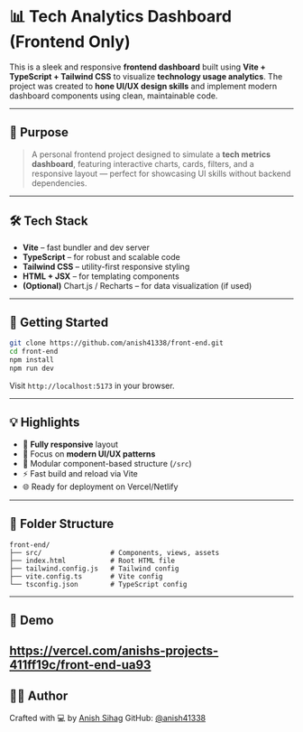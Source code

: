 

# 📊 Tech Analytics Dashboard (Frontend Only)

This is a sleek and responsive **frontend dashboard** built using **Vite + TypeScript + Tailwind CSS** to visualize **technology usage analytics**. The project was created to **hone UI/UX design skills** and implement modern dashboard components using clean, maintainable code.

---

## 🎯 Purpose

> A personal frontend project designed to simulate a **tech metrics dashboard**, featuring interactive charts, cards, filters, and a responsive layout — perfect for showcasing UI skills without backend dependencies.

---

## 🛠️ Tech Stack

* **Vite** – fast bundler and dev server
* **TypeScript** – for robust and scalable code
* **Tailwind CSS** – utility-first responsive styling
* **HTML + JSX** – for templating components
* **(Optional)** Chart.js / Recharts – for data visualization (if used)

---

## 🚀 Getting Started

```bash
git clone https://github.com/anish41338/front-end.git
cd front-end
npm install
npm run dev
```

Visit `http://localhost:5173` in your browser.

---

## 💡 Highlights

* 📱 **Fully responsive** layout
* 🎨 Focus on **modern UI/UX patterns**
* 🧩 Modular component-based structure (`/src`)
* ⚡️ Fast build and reload via Vite
* 🌐 Ready for deployment on Vercel/Netlify

---

## 📁 Folder Structure

```
front-end/
├── src/                 # Components, views, assets
├── index.html           # Root HTML file
├── tailwind.config.js   # Tailwind config
├── vite.config.ts       # Vite config
└── tsconfig.json        # TypeScript config
```

---

## 🔗 Demo

https://vercel.com/anishs-projects-411ff19c/front-end-ua93
---

## 👨‍💻 Author

Crafted with 💻 by [Anish Sihag](mailto:anishsihag12@gmail.com)
GitHub: [@anish41338](https://github.com/anish41338)

